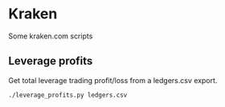# Kraken
Some kraken.com scripts

## Leverage profits
Get total leverage trading profit/loss from a ledgers.csv export.
```
./leverage_profits.py ledgers.csv
```
